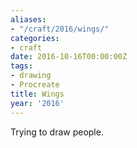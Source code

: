 ```yaml
---
aliases:
- "/craft/2016/wings/"
categories:
- craft
date: 2016-10-16T00:00:00Z
tags:
- drawing
- Procreate
title: Wings
year: '2016'
---
```

Trying to draw people.
